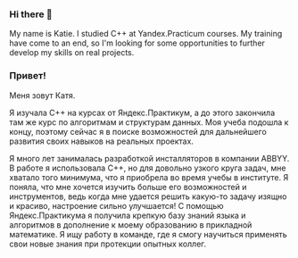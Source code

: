 ### Hi there 👋
My name is Katie.
I studied C++ at Yandex.Practicum courses.
My training have come to an end, so I'm looking for some opportunities to further develop my skills on real projects.

### Привет!
Меня зовут Катя.

Я изучала С++ на курсах от Яндекс.Практикум, а до этого закончила там же курс по алгоритмам и структурам данных.
Моя учеба подошла к концу, поэтому сейчас я в поиске возможностей для дальнейшего развития своих навыков на реальных проектах.

Я много лет занималась разработкой инсталляторов в компании ABBYY. В работе я использовала С++, но для довольно узкого круга задач, мне хватало того минимума, что я приобрела во время учебы в институте. Я поняла, что мне хочется изучить больше его возможностей и инструментов, ведь когда мне удается решить какую-то задачу изящно и красиво, настроение сильно улучшается! С помощью Яндекс.Практикума я получила крепкую базу знаний языка и алгоритмов в дополнение к моему образованию в прикладной математике. Я ищу работу в команде, где я смогу научиться применять свои новые знания при протекции опытных коллег.


<!--
**KatherineSamokhina/KatherineSamokhina** is a ✨ _special_ ✨ repository because its `README.md` (this file) appears on your GitHub profile.

Here are some ideas to get you started:

- 🔭 I’m currently working on ...
- 🌱 I’m currently learning ...
- 👯 I’m looking to collaborate on ...
- 🤔 I’m looking for help with ...
- 💬 Ask me about ...
- 📫 How to reach me: ...
- 😄 Pronouns: ...
- ⚡ Fun fact: ...
-->
